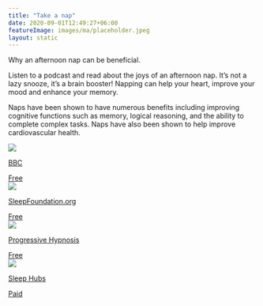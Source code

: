 ```yaml
---
title: "Take a nap"
date: 2020-09-01T12:49:27+06:00
featureImage: images/ma/placeholder.jpeg
layout: static
---
```


Why an afternoon nap can be beneficial.

Listen to a podcast and read about the joys of an afternoon nap. It’s not a lazy snooze, it’s a brain booster! Napping can help your heart, improve your mood and enhance your memory.

Naps have been shown to have numerous benefits including improving cognitive functions such as memory, logical reasoning, and the ability to complete complex tasks. Naps have also been shown to help improve cardiovascular health.

<a class="ma-link" href="https://www.bbc.co.uk/programmes/m001744m"><div class="ma-card ma-card-Health"><div class="ma-icon"><img src ="/images/icon-check.png"/></div><div class="ma-name"><p>BBC</p></div><div class="ma-paid-text"><span>Free</span></div></div></a><a class="ma-link" href="https://www.sleepfoundation.org/sleep-hygiene/napping"><div class="ma-card ma-card-Health"><div class="ma-icon"><img src ="/images/icon-check.png"/></div><div class="ma-name"><p>SleepFoundation.org</p></div><div class="ma-paid-text"><span>Free</span></div></div></a><a class="ma-link" href="https://www.youtube.com/watch?v=AFiRv1OITco"><div class="ma-card ma-card-Health"><div class="ma-icon"><img src ="/images/icon-check.png"/></div><div class="ma-name"><p>Progressive Hypnosis</p></div><div class="ma-paid-text"><span>Free</span></div></div></a><a class="ma-link" href="https://www.awin1.com/cread.php?awinmid=18997&awinaffid=1198638&ued=https%3A%2F%2Fsleephubs.com%2F"><div class="ma-card ma-card-Health"><div class="ma-icon"><img src ="/images/icon-pound.png"/></div><div class="ma-name"><p>Sleep Hubs</p></div><div class="ma-paid-text"><span>Paid</span></div></div></a>  

<br/><br/>






